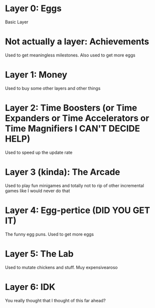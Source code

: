 # Layer 0: Eggs
Basic Layer
# Not actually a layer: Achievements
Used to get meaningless milestones. Also used to get more eggs
# Layer 1: Money 
Used to buy some other layers and other things
# Layer 2: Time Boosters (or Time Expanders or Time Accelerators or Time Magnifiers I CAN'T DECIDE HELP)
Used to speed up the update rate
# Layer 3 (kinda): The Arcade
Used to play fun minigames and totally not to rip of other 
incremental games like I would never do that
# Layer 4: Egg-pertice (DID YOU GET IT)
The funny egg puns. Used to get more eggs
# Layer 5: The Lab
Used to mutate chickens and stuff. Muy expensivearoso
# Layer 6: IDK
You really thought that I thought of this far ahead?

